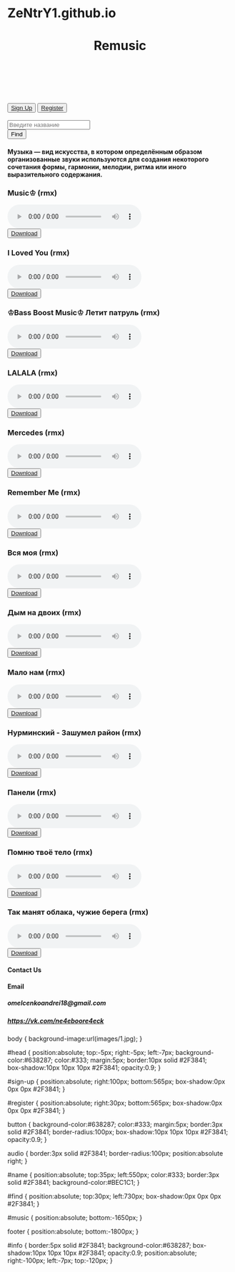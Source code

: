 # ZeNtrY1.github.io
<!DOCTYPE html>
<html lang="en">
	<head>
		<meta charset="UTF-8">
		<title>RemixMusic</title>
		<link href="Мой сайт.css" rel="stylesheet" type="text/css"></link>
	</head>
	<body>
		<div id="head">
			<header><h1>Remusic<h1><header>
		</div>
		<div>
			<button id="sign-up">
				<a target="_blank" href="index.html">Sign Up</a>
			</button>
			<button id="register">
				<a target="_blank" href="Register.html">Register</a>
			</button>
		<br>
		<br>
		</div>
		<div>
			<form>
			<input id="name" autocomplete placeholder="Введите название">
			</input>
		<br>
			<button id="find">Find</button>
			</form>
		</div>
		<div id="music">
				<h4 id="info">Музыка — вид искусства, в котором определённым образом организованные звуки используются для создания некоторого сочетания формы, гармонии, мелодии, ритма или иного выразительного содержания.</h4>
			<h3>Music♔ (rmx)</h3>
				<audio controls>
					<source src="Music.mp3" type="audio/mpeg">
				</audio>
		<br>
			<button>
				<a href="Music.mp3" download>Download</a>
			</button>
		</br>
			<h3>I Loved You (rmx)</h3>
				<audio controls>
					<source src="I Loved You.mp3" type="audio/mpeg">
				</audio>
		<br>
			<button>
				<a href="I Loved You.mp3" download>Download</a>
			</button>
		</br>
			<h3>♔Bass Boost Music♔ Летит патруль (rmx)</h3>
				<audio controls>
					<source src="♔Bass Boost Music♔ Летит патруль.mp3" type="audio/mpeg">
				</audio>
		<br>
			<button>
				<a href="♔Bass Boost Music♔ Летит патруль.mp3" download>Download</a>
			</button>
		</br>
			<h3>LALALA (rmx)</h3>
				<audio controls>
					<source src="LALALA.mp3" type="audio/mpeg">
				</audio>
		<br>
			<button>
				<a href="LALALA.mp3" download>Download</a>
			</button>
		</br>
			<h3>Mercedes (rmx)</h3>
				<audio controls>
					<source src="Mercedes (rmx).mp3" type="audio/mpeg">
				</audio>
		<br>
			<button>
				<a href="Mercedes (rmx).mp3" download>Download</a>
			</button>
		</br>
			<h3>Remember Me (rmx)</h3>
				<audio controls>
					<source src="Remember Me.mp3" type="audio/mpeg">
				</audio>
		<br>
			<button>
				<a href="Remember Me.mp3" download>Download</a>
			</button>
		</br>
			<h3>Вся моя (rmx)</h3>
				<audio controls>
					<source src="Вся моя (rmx).mp3" type="audio/mpeg">
				</audio>
		<br>
			<button>
				<a href="Вся моя (rmx).mp3" download>Download</a>
			</button>
		</br>
			<h3>Дым на двоих (rmx)</h3>
				<audio controls>
					<source src="Дым на двоих (rmx).mp3" type="audio/mpeg">
				</audio>
		<br>
			<button>
				<a href="Дым на двоих (rmx).mp3" download>Download</a>
			</button>
		</br>
			<h3>Мало нам (rmx)</h3>
				<audio controls>
					<source src="Мало нам (rmx).mp3" type="audio/mpeg">
				</audio>
		<br>
			<button>
				<a href="Мало нам (rmx).mp3" download>Download</a>
			</button>
		</br>
			<h3>Нурминский - Зашумел район (rmx)</h3>
				<audio controls>
					<source src="Нурминский - Зашумел район.mp3" type="audio/mpeg">
				</audio>
		<br>
			<button>
				<a href="Нурминский - Зашумел район.mp3" download>Download</a>
			</button>
		</br>
			<h3>Панели (rmx)</h3>
				<audio controls>
					<source src="Панели (rmx).mp3" type="audio/mpeg">
				</audio>
		<br>
			<button>
				<a href="Панели (rmx).mp3" download>Download</a>
			</button>
		</br>
			<h3>Помню твоё тело (rmx)</h3>
				<audio controls>
					<source src="Помню твоё тело (rmx).mp3" type="audio/mpeg">
				</audio>
		<br>
			<button>
				<a href="Помню твоё тело (rmx).mp3" download>Download</a>
			</button>
		</br>
			<h3>Так манят облака, чужие берега (rmx)</h3>
				<audio controls>
					<source src="Так манят облака, чужие берега.mp3" type="audio/mpeg">
				</audio>
		<br>
			<button>
				<a href="Так манят облака, чужие берега.mp3" download ="">Download</a>
			</button>
		</br>
		</div>
		<div>
			<footer>
				<main>
					<section>
							<h4>Contact Us<h4>
							<label>Email</label>
							<h5>omelcenkoandrei18@gmail.com<h5>
							<a target="_blank" href="https://vk.com/ne4eboore4eck">https://vk.com/ne4eboore4eck</a>
					</section>
				</main>
			</footer>
		</div>
	</body>
</html>
body {
	background-image:url(images/1.jpg);
}

#head {
	position:absolute;
	top:-5px;
	right:-5px;
	left:-7px;
	background-color:#638287;
	color:#333;
	margin:5px;
	border:10px solid #2F3841;	
	box-shadow:10px 10px 10px #2F3841;
	opacity:0.9;
}

#sign-up {
	position:absolute;
	right:100px;
	bottom:565px;
	box-shadow:0px 0px 0px #2F3841;
}

#register {
	position:absolute;
	right:30px;
	bottom:565px;
	box-shadow:0px 0px 0px #2F3841;
}

button {
	background-color:#638287;
	color:#333;
	margin:5px;
	border:3px solid #2F3841;
	border-radius:100px;
	box-shadow:10px 10px 10px #2F3841;
	opacity:0.9;
}

audio {
	border:3px solid #2F3841;
	border-radius:100px;
	position:absolute right;
}

#name {
	position:absolute;
	top:35px;
	left:550px;
	color:#333;
	border:3px solid #2F3841;
	background-color:#BEC1C1;
}

#find {
	position:absolute;
	top:30px;
	left:730px;
	box-shadow:0px 0px 0px #2F3841;
}

#music {
	position:absolute;
	bottom:-1650px;
}

footer {
	position:absolute;
	bottom:-1800px;
}

#info {
	border:5px solid #2F3841;
	background-color:#638287;
	box-shadow:10px 10px 10px #2F3841;
	opacity:0.9;
	position:absolute;
	right:-100px;
	left:-7px;
	top:-120px;
}
